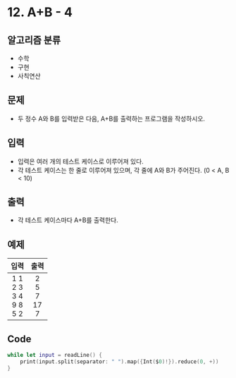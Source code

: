 # 12. A+B - 4
## 알고리즘 분류
* 수학
* 구현
* 사칙연산

## 문제
* 두 정수 A와 B를 입력받은 다음, A+B를 출력하는 프로그램을 작성하시오.

## 입력
* 입력은 여러 개의 테스트 케이스로 이루어져 있다.
* 각 테스트 케이스는 한 줄로 이루어져 있으며, 각 줄에 A와 B가 주어진다. (0 < A, B < 10)

## 출력
* 각 테스트 케이스마다 A+B를 출력한다.

## 예제
|입력|출력|
|:---:|:---:|
|1 1<br>2 3<br>3 4<br>9 8<br>5 2<br>|2<br>5<br>7<br>17<br>7|

## Code
```swift
while let input = readLine() {
    print(input.split(separator: " ").map({Int($0)!}).reduce(0, +))
}
```